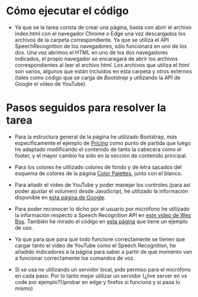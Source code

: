 # Cómo ejecutar el código

-   Ya que se la tarea consta de crear una página, basta con abrir el archivo index.html con el navegador Chrome o Edge una vez descargados los archivos de la carpeta correspondiente. Ya que se utiliza el API SpeechRecognition de los navegadores, sólo funcionará en uno de los dos. Una vez abrimos el HTML en uno de los dos navegadores indicados, el propio navegador se encaragará de abrir los archivos correspondientes al leer el archivo _html_. Los archivos que utiliza el _html_ son varios, algunos que están incluidos en esta carpeta y otros externos (tales como código que se carga de _Bootstrap_ y utilizando la API de Google el video de YouTube).

# Pasos seguidos para resolver la tarea

-   Para la estructura general de la página he utilizado Bootstrap, más específicamente el ejemplo de [Pricing](https://getbootstrap.com/docs/5.0/examples/pricing/) como punto de partida que luego he adaptado modificando el contenido de tanto la cabecera como el footer, y el mayor cambio ha sido en la sección de contenido principal.

-   Para los colores he utilizado colores de fondo y de letra sacados del esquema de colores de la página [Color Palettes](https://colorpalettes.net/color-palette-3535/), junto con el blanco.

-   Para añadir el video de YouTube y poder manejar los controles (para así poder ajustar el volumen) desde JavaScript, he utilizado la información disponible en [esta página de Google](https://developers.google.com/youtube/iframe_api_reference).

-   Para poder reconocer lo dicho por el usuario por micrófono he utilizado la información respecto a Speech Recognition API en [este video de Wes Bos](https://www.youtube.com/watch?v=0mJC0A72Fnw). También he mirado el código en [esta página](https://www.google.com/intl/en/chrome/demos/speech.html) que tiene un ejemplo de uso.

-   Ya que para que para que todo funcione correctamente se tienen que cargar tanto el video de YouTube como el Speech Recognition, he añadido indicadores a la página para saber a partir de qué momento van a funcionar correctamente los comandos de voz.

-   Si se usa no utilizando un servidor local, pide permiso para el micrófono en cada paso. Por lo tanto mejor utilizar un servidor (¿live server en vs code por ejemplo?)(probar en edge y firefox si funciona y si pasa lo mismo)
